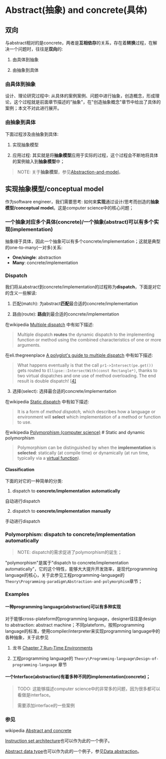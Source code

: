 # Abstract(抽象) and concrete(具体)



## 双向

与abstract相对的是concrete，两者是**互相依存**的关系，存在着**转换**过程，在解决一个问题时，往往是**双向**的:

1) 由具体到抽象

2) 由抽象到具体



### 由具体到抽象

设计、理论研究过程中: 从具体的案例案例、问题中进行抽象，创造概念，形成理论，这个过程就是前面章节描述的"抽象"，在"创造抽象概念"章节中给出了具体的案例；本文不对此进行展开。



### 由抽象到具体

下面过程涉及由抽象到具体:

1) 实现抽象模型

2) 应用过程: 其实就是将**抽象模型**应用于实际的过程，这个过程会不断地将具体的案例输入到**抽象模型**中；

> NOTE: 关于**抽象模型**，参见[Abstraction-and-model](./Abstraction-and-model.md)。



## 实现抽象模型/conceptual model

作为software engineer，我们需要思考: 如何来**实现**通过设计/思考而创造的**抽象模型/conceptual model**。这是computer science中的核心问题；



### 一个抽象对应多个具体(concrete)/一个抽象(abstract)可以有多个实现(implementation)

抽象缘于具体，因此一个抽象可以有多个concrete/implementation；这就是典型的one-to-many(一对多)关系:

- **One/single**: abstraction
- **Many**: concrete/implementation

### Dispatch

我们将从abstract到concrete/implementation的过程称为**dispatch**，下面是对它的含义一些解读: 

1) 匹配(match): 为abstract**匹配**最合适的concrete/implementation

2) 路由(route): **路由**到最合适的concrete/implementation

在wikipedia [Multiple dispatch](https://en.wikipedia.org/wiki/Multiple_dispatch) 中有如下描述:

> Multiple dispatch **routes** the dynamic dispatch to the implementing function or method using the combined characteristics of one or more arguments.

在eli.thegreenplace [A polyglot's guide to multiple dispatch](https://eli.thegreenplace.net/2016/a-polyglots-guide-to-multiple-dispatch/) 中有如下描述:

> What happens eventually is that the call `pr1->Intersect(pe.get())` gets routed to `Ellipse::IntersectWith(const Rectangle*)`, thanks to two virtual dispatches and one use of method overloading. The end result is double dispatch! [[4\]](https://eli.thegreenplace.net/2016/a-polyglots-guide-to-multiple-dispatch/#id9)



3) 选择(select): 选择最合适的concrete/implementation

在wikipedia [Static dispatch](https://en.wikipedia.org/wiki/Static_dispatch) 中有如下描述:

> It is a form of *method dispatch,* which describes how a language or environment will **select** which implementation of a method or function to use.

在wikipedia [Polymorphism (computer science)](https://en.wikipedia.org/wiki/Polymorphism_(computer_science)) # Static and dynamic polymorphism

> Polymorphism can be distinguished by when the **implementation** is **selected**: statically (at compile time) or dynamically (at run time, typically via a [virtual function](https://en.wikipedia.org/wiki/Virtual_function)).

#### Classification

下面的对它的一种简单的分类: 

1) dispatch to **concrete/implementation** **automatically**

自动进行dispatch

2) dispatch to **concrete/implementation** **manually**

手动进行dispatch



### Polymorphism: dispatch to concrete/implementation automatically

> NOTE: dispatch的需求促进了polymorphism的诞生；

"polymorphism"是属于"dispatch to concrete/implementation automatically"，它的这个特性，能够大大提升开发效率，是现代programming language的核心，关于此参见工程programming-language的`Theory\Programming-paradigm\Abstraction-and-polymorphism`章节；



### Examples

#### 一种programming language(abstraction)可以有多种实现

对于能够cross-plateform的programming language，designer往往是design to abstraction: abstract machine；不同plateform，按照programming language的标准，使用compiler/interpreter来实现programming language中的各种抽象，关于此参见

1) 龙书 [Chapter 7 Run-Time Environments](https://dengking.github.io/compiler-principle/Chapter-7-Run-Time-Environments/)

2) 工程programming language的 `Theory\Programming-language\Design-of-programming-language` 章节



#### 一个Interface(abstraction)有着多种不同的implementation(concrete)；

> TODO: 这能够描述computer science中的非常多的问题，因为很多都可以看做是interface。
>
> 需要添加interface的一些案例





### 参见

wikipedia [Abstract and concrete](https://en.wikipedia.org/wiki/Abstract_and_concrete)

[Instruction set architecture](https://en.wikipedia.org/wiki/Instruction_set_architecture)也可以作为此的一个例子。

[Abstract data type](https://en.wikipedia.org/wiki/Abstract_data_type)也可以作为此的一个例子，参见[Data abstraction](https://en.wikipedia.org/wiki/Abstraction_(computer_science)#Data_abstraction)。